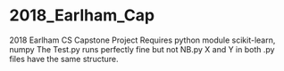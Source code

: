 # 2018_Earlham_Cap
2018 Earlham CS Capstone Project
Requires python module scikit-learn, numpy
The Test.py runs perfectly fine but not NB.py
X and Y in both .py files have the same structure.
